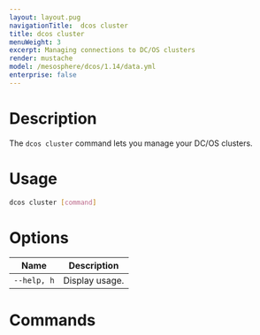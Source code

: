 ```yaml
---
layout: layout.pug
navigationTitle:  dcos cluster
title: dcos cluster
menuWeight: 3
excerpt: Managing connections to DC/OS clusters
render: mustache
model: /mesosphere/dcos/1.14/data.yml
enterprise: false
---
```


# Description

The `dcos cluster` command lets you manage your DC/OS clusters.

# Usage

```bash
dcos cluster [command]
```

# Options

| Name |  Description |
|---------|-------------|
| `--help, h`   |  Display usage. |


# Commands

